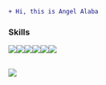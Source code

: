 ```diff
+ Hi, this is Angel Alaba
```

### Skills
<img src="https://img.shields.io/badge/CSS3-1572B6?style=for-the-badge&logo=css3&logoColor=white"/><img src="https://img.shields.io/badge/HTML5-E34F26?style=for-the-badge&logo=html5&logoColor=white"/><img src="https://img.shields.io/badge/JavaScript-323330?style=for-the-badge&logo=javascript&logoColor=F7DF1E"/><img src="https://img.shields.io/badge/Python-FFD43B?style=for-the-badge&logo=python&logoColor=blue"/><img src="https://img.shields.io/badge/Scratch-4D97FF?style=for-the-badge&logo=Scratch&logoColor=white"/><img src="https://img.shields.io/badge/Arduino-00979D?style=for-the-badge&logo=Arduino&logoColor=white"/>
<br><br>

<img src="https://github-readme-stats.vercel.app/api/top-langs/?username=AngelAlaba13"/>
<br><br><br>







